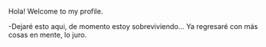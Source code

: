 Hola! Welcome to my profile.

-Dejaré esto aqui, de momento estoy sobreviviendo...
Ya regresaré con más cosas en mente, lo juro.

